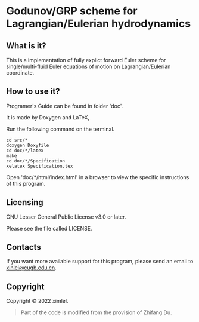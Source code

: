 # Godunov/GRP scheme for Lagrangian/Eulerian hydrodynamics
What is it?
-----------
This is a implementation of fully explict forward Euler scheme for single/multi-fluid Euler equations of motion on Lagrangian/Eulerian coordinate.

How to use it?
-----------
Programer's Guide can be found in folder 'doc'.

It is made by Doxygen and LaTeX,

Run the following command on the terminal.

```
cd src/*
doxygen Doxyfile
cd doc/*/latex
make
cd doc/*/Specification
xelatex Specification.tex
```

Open 'doc/*/html/index.html' in a browser to view the specific instructions of this program.

Licensing
---------
GNU Lesser General Public License v3.0 or later.

Please see the file called LICENSE.

Contacts
--------
If you want more available support for this program, please send an email to  [xinlei@cugb.edu.cn](mailto:xinlei@cugb.edu.cn).

Copyright
--------
Copyright © 2022 ximlel.

> Part of the code is modified from the provision of Zhifang Du.
